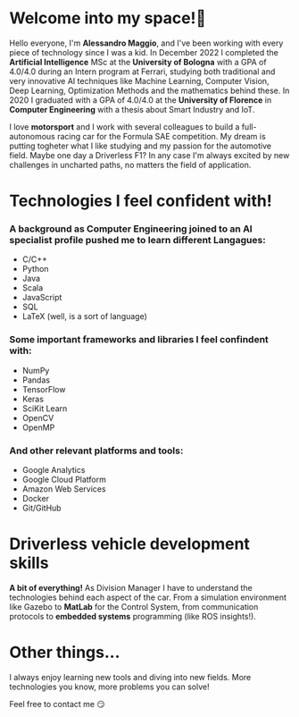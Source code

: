 # Welcome into my space!👋
Hello everyone, I'm **Alessandro Maggio**, and I've been working with every piece of technology since I was a kid.  In December 2022 I completed the **Artificial Intelligence** MSc at the **University of Bologna** with a GPA of 4.0/4.0 during an Intern program at Ferrari, studying both traditional and very innovative AI techniques like Machine Learning, Computer Vision, Deep Learning, Optimization Methods and the mathematics behind these. In 2020 I graduated with a GPA of 4.0/4.0 at the **University of Florence** in **Computer Engineering** with a thesis about Smart Industry and IoT.

I love **motorsport** and I work with several colleagues to build a full-autonomous racing car for the Formula SAE competition. My dream is putting togheter what I like studying and my passion for the automotive field. Maybe one day a Driverless F1? In any case I'm always excited by new challenges in uncharted paths, no matters the field of application.

# Technologies I feel confident with!
### A background as Computer Engineering joined to an AI specialist profile pushed me to learn different Langagues:
* C/C++
* Python
* Java
* Scala
* JavaScript
* SQL
* LaTeX (well, is a sort of language)
### Some important frameworks and libraries I feel confindent with:
* NumPy
* Pandas
* TensorFlow
* Keras
* SciKit Learn
* OpenCV
* OpenMP
### And other relevant platforms and tools:
* Google Analytics
* Google Cloud Platform
* Amazon Web Services
* Docker
* Git/GitHub


# Driverless vehicle development skills
**A bit of everything!** As Division Manager I have to understand the technologies behind each aspect of the car. From a simulation environment like Gazebo to **MatLab** for the Control System, from communication protocols to **embedded systems** programming (like ROS insights!).


# Other things...
I always enjoy learning new tools and diving into new fields. More technologies you know, more problems you can solve!

Feel free to contact me :smirk:
